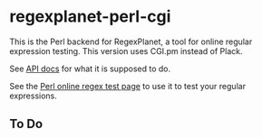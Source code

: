 # regexplanet-perl-cgi

This is the Perl backend for RegexPlanet, a tool for online regular expression testing.  This version uses CGI.pm instead of Plack.

See [API docs](http://www.regexplanet.com/support/api.html) for what it is supposed to do.

See the [Perl online regex test page](http://www.regexplanet.com/advanced/perl/index.html) to use it to test your regular expressions.

## To Do
